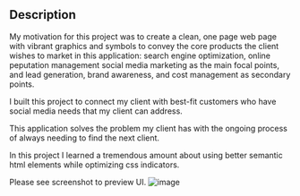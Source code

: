 # <Horiseon Services Web Page>

## Description 
 
 My motivation for this project was to create a clean, one page web page with vibrant graphics
 and symbols to convey the core products the client wishes to market in this application:
 search engine optimization, online peputation management social media marketing as the main
 focal points, and lead generation, brand awareness, and cost management as secondary points.

 I built this project to connect my client with best-fit customers who have social media needs
 that my client can address.

 This application solves the problem my client has with the ongoing process of always needing
 to find the next client.

 In this project I learned a tremendous amount about using better semantic html elements while
 optimizing css indicators.
 
 Please see screenshot to preview UI.
 ![image](https://user-images.githubusercontent.com/77076615/110031579-183ea800-7d05-11eb-9f3f-d0bf04bd32b0.png)
 
 
